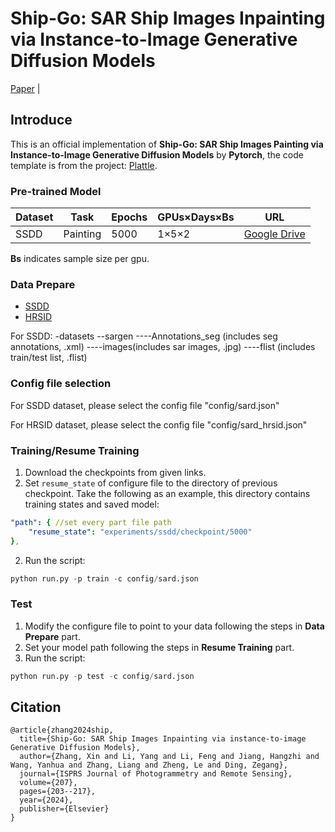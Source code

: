 # Ship-Go: SAR Ship Images Inpainting via Instance-to-Image Generative Diffusion Models

[Paper](https://www.sciencedirect.com/science/article/pii/S0924271623003350?via%3Dihub) | 
## Introduce

This is an official implementation of **Ship-Go: SAR Ship Images Painting via Instance-to-Image Generative Diffusion Models** by **Pytorch**, the code template is from the project: [Plattle](https://github.com/Janspiry/Palette-Image-to-Image-Diffusion-Models).

### Pre-trained Model

| Dataset   | Task       |  Epochs    | GPUs×Days×Bs | URL                                                          |
| --------- | ---------- | ---------- | ------------ | ------------------------------------------------------------ |
| SSDD      | Painting   | 5000       | 1×5×2        | [Google Drive](https://drive.google.com/drive/folders/1ZhGBmnmGNdDClcEhsAUMR3SdxK3IM-PQ) |

**Bs** indicates sample size per gpu.

### Data Prepare

- [SSDD](https://github.com/TianwenZhang0825/Official-SSDD)
- [HRSID](https://github.com/chaozhong2010/HRSID) 

For SSDD:
-datasets
--sargen
----Annotations_seg (includes seg annotations, .xml)
----images(includes sar images, .jpg)
----flist (includes train/test list, .flist)


### Config file selection
For SSDD dataset, please select the config file "config/sard.json"

For HRSID dataset, please select the config file "config/sard_hrsid.json"

### Training/Resume Training
1. Download the checkpoints from given links.
2. Set `resume_state` of configure file to the directory of previous checkpoint. Take the following as an example, this directory contains training states and saved model:

```yaml
"path": { //set every part file path
	"resume_state": "experiments/ssdd/checkpoint/5000" 
},
```
2. Run the script:

```python
python run.py -p train -c config/sard.json
```

### Test

1. Modify the configure file to point to your data following the steps in **Data Prepare** part.
2. Set your model path following the steps in **Resume Training** part.
3. Run the script:
```python
python run.py -p test -c config/sard.json
```


## Citation

```
@article{zhang2024ship,
  title={Ship-Go: SAR Ship Images Inpainting via instance-to-image Generative Diffusion Models},
  author={Zhang, Xin and Li, Yang and Li, Feng and Jiang, Hangzhi and Wang, Yanhua and Zhang, Liang and Zheng, Le and Ding, Zegang},
  journal={ISPRS Journal of Photogrammetry and Remote Sensing},
  volume={207},
  pages={203--217},
  year={2024},
  publisher={Elsevier}
}
```

